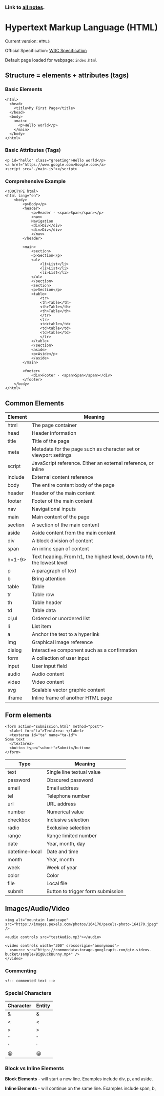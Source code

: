 ### Link to [all notes](/notes.md).

# Hypertext Markup Language (HTML)

Current version: `HTML5`

Official Specification: [W3C Specification](https://html.spec.whatwg.org/multipage/)

Default page loaded for webpage: `index.html`

## Structure = elements + attributes (tags)

### Basic Elements

```
<html>
  <head>
    <title>My First Page</title>
  </head>
  <body>
    <main>
      <p>Hello world</p>
    </main>
  </body>
</html>
```

### Basic Attributes (Tags)

```
<p id="hello" class="greeting">Hello world</p>
<a href="https://www.google.com>Google.com</a>
<script src="./main.js"></script>
```

### Comprehensive Example

```
<!DOCTYPE html>
<html lang="en">
    <body>
        <p>Body</p>
        <header>
            <p>Header - <span>Span</span></p>
            <nav>
            Navigation
            <div>Div</div>
            <div>Div</div>
            </nav>
        </header>

        <main>
            <section>
            <p>Section</p>
            <ul>
                <li>List</li>
                <li>List</li>
                <li>List</li>
            </ul>
            </section>
            <section>
            <p>Section</p>
            <table>
                <tr>
                <th>Table</th>
                <th>Table</th>
                <th>Table</th>
                </tr>
                <tr>
                <td>table</td>
                <td>table</td>
                <td>table</td>
                </tr>
            </table>
            </section>
            <aside>
            <p>Aside</p>
            </aside>
        </main>

        <footer>
            <div>Footer - <span>Span</span></div>
        </footer>
    </body>
</html>
```

## Common Elements

| Element   | Meaning                                          |
|-----------|--------------------------------------------------|
| html      | The page container                               |
| head      | Header information                               |
| title     | Title of the page                                |
| meta      | Metadata for the page such as character set or viewport settings |
| script    | JavaScript reference. Either an external reference, or inline |
| include   | External content reference                       |
| body      | The entire content body of the page              |
| header    | Header of the main content                       |
| footer    | Footer of the main content                       |
| nav       | Navigational inputs                              |
| main      | Main content of the page                         |
| section   | A section of the main content                    |
| aside     | Aside content from the main content              |
| div       | A block division of content                      |
| span      | An inline span of content                        |
| h<1-9>    | Text heading. From h1, the highest level, down to h9, the lowest level |
| p         | A paragraph of text                              |
| b         | Bring attention                                 |
| table     | Table                                            |
| tr        | Table row                                       |
| th        | Table header                                    |
| td        | Table data                                      |
| ol,ul     | Ordered or unordered list                       |
| li        | List item                                       |
| a         | Anchor the text to a hyperlink                  |
| img       | Graphical image reference                        |
| dialog    | Interactive component such as a confirmation    |
| form      | A collection of user input                      |
| input     | User input field                               |
| audio     | Audio content                                  |
| video     | Video content                                  |
| svg       | Scalable vector graphic content                 |
| iframe    | Inline frame of another HTML page                |

## Form elements

```
<form action="submission.html" method="post">
  <label for="ta">TextArea: </label>
  <textarea id="ta" name="ta-id">
Some text
  </textarea>
  <button type="submit">Submit</button>
</form>
```

| Type           | Meaning                   |
|----------------|---------------------------|
| text           | Single line textual value |
| password       | Obscured password         |
| email          | Email address             |
| tel            | Telephone number          |
| url            | URL address               |
| number         | Numerical value           |
| checkbox       | Inclusive selection       |
| radio          | Exclusive selection       |
| range          | Range limited number      |
| date           | Year, month, day          |
| datetime-local | Date and time             |
| month          | Year, month               |
| week           | Week of year              |
| color          | Color                     |
| file           | Local file                |
| submit         | Button to trigger form submission |

## Images/Audio/Video

```
<img alt="mountain landscape" src="https://images.pexels.com/photos/164170/pexels-photo-164170.jpeg" />
```

```
<audio controls src="testAudio.mp3"></audio>
```

```
<video controls width="300" crossorigin="anonymous">
  <source src="https://commondatastorage.googleapis.com/gtv-videos-bucket/sample/BigBuckBunny.mp4" />
</video>
```

### Commenting

```<!-- commented text -->```

### Special Characters

| Character | Entity    |
|-----------|-----------|
| &         | &amp;     |
| <         | &lt;      |
| >         | &gt;      |
| "         | &quot;    |
| '         | &apos;    |
| 😀        | &#128512; |

### Block vs Inline Elements

**Block Elements** - will start a new line. Examples include div, p, and aside.

**Inline Elements** - will continue on the same line. Examples include span, b, 